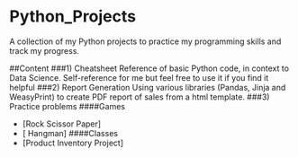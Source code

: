 # Python_Projects
A collection of my Python projects to practice my programming skills and track my progress.

##Content
###1) Cheatsheet
Reference of basic Python code, in context to Data Science. Self-reference for me but feel free to use it if you find it helpful
###2) Report Generation
Using various libraries (Pandas, Jinja and WeasyPrint) to create PDF report of sales from a html template.
###3) Practice problems
####Games
- [Rock Scissor Paper]
- [ Hangman]
####Classes
- [Product Inventory Project]
